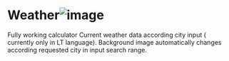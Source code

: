 # Weather![image](https://user-images.githubusercontent.com/88852500/160772250-f2762e54-4743-4718-b498-7017636854e9.png)

Fully working calculator 
Current weather data according city input ( currently only in LT language).
Background image automatically changes according requested city in input search range.
